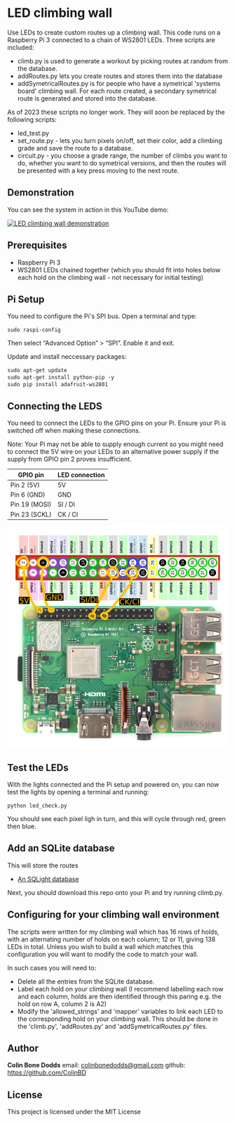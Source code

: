 # LED climbing wall

Use LEDs to create custom routes up a climbing wall. This code runs on a Raspberry Pi 3 connected to a chain of WS2801 LEDs. Three scripts are included: 
- climb.py is used to generate a workout by picking routes at random from the database. 
- addRoutes.py lets you create routes and stores them into the database
- addSymetricalRoutes.py is for people who have a symetrical 'systems board' climbing wall. For each route created, a secondary symetrical route is generated and stored into the database. 

As of 2023 these scripts no longer work. They will soon be replaced by the following scripts:
- led_test.py
- set_route.py - lets you turn pixels on/off, set their color, add a climbing grade and save the route to a database.
- circuit.py - you choose a grade range, the number of climbs you want to do, whether you want to do symetrical versions, and then the routes will be presented with a key press moving to the next route.

## Demonstration

You can see the system in action in this YouTube demo:

[![LED climbing wall demonstration](https://img.youtube.com/vi/_OsM3mQc0_Y/0.jpg)](https://www.youtube.com/watch?v=_OsM3mQc0_Y)

## Prerequisites

- Raspberry Pi 3
- WS2801 LEDs chained together (which you should fit into holes below each hold on the climbing wall - not necessary for initial testing)

## Pi Setup

You need to configure the Pi's SPI bus. Open a terminal and type:

    sudo raspi-config

Then select “Advanced Option” > “SPI”. Enable it and exit.

Update and install neccessary packages:

    sudo apt-get update
    sudo apt-get install python-pip -y
    sudo pip install adafruit-ws2801

## Connecting the LEDS
You need to connect the LEDs to the GPIO pins on your Pi. Ensure your Pi is switched off when making these connections.

Note: Your Pi may not be able to supply enough current so you might need to connect the 5V wire on your LEDs to an alternative  power supply if the supply from GPIO pin 2 proves insufficient.

| **GPIO pin**  | **LED connection** |
|---------------|--------------------|
| Pin 2 (5V)    | 5V                 |
| Pin 6 (GND)   | GND                |
| Pin 19 (MOSI) | SI / DI            |
| Pin 23 (SCKL) | CK / CI            |

![image](./img/GPIO_pins.jpg)

## Test the LEDs

With the lights connected and the Pi setup and powered on, you can now test the lights by opening a terminal and running:

    python led_check.py

You should see each pixel ligh in turn, and this will cycle through red, green then blue.

## Add an SQLite database

This will store the routes

- [An SQLight database](http://raspberrywebserver.com/sql-databases/set-up-an-sqlite-database-on-a-raspberry-pi.html)

Next, you should download this repo onto your Pi and try running climb.py.

## Configuring for your climbing wall environment

The scripts were written for my climbing wall which has 16 rows of holds, with an alternating number of holds on each column; 12 or 11, giving 138 LEDs in total. Unless you wish to build a wall which matches this configuration you will want to modify the code to match your wall. 

In such cases you will need to:

- Delete all the entries from the SQLite database. 
- Label each hold on your climbing wall (I recommend labelling each row and each column, holds are then identified through this paring e.g. the hold on row A, column 2 is A2)
- Modify the 'allowed_strings' and 'mapper' variables to link each LED to the corresponding hold on your climbing wall. This should be done in the 'climb.py', 'addRoutes.py' and 'addSymetricalRoutes.py' files. 

## Author

**Colin Bone Dodds**   email: colinbonedodds@gmail.com   github: https://github.com/ColinBD

## License

This project is licensed under the MIT License

